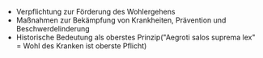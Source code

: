 - Verpflichtung zur Förderung des Wohlergehens
- Maßnahmen zur Bekämpfung von Krankheiten, Prävention und Beschwerdelinderung
- Historische Bedeutung als oberstes Prinzip("Aegroti salos suprema lex" = Wohl des Kranken ist oberste Pflicht)